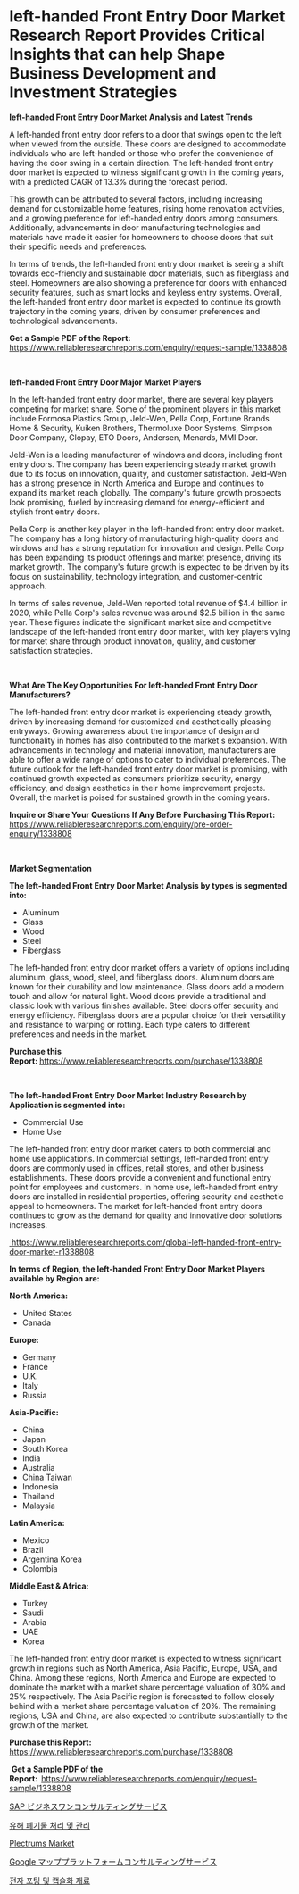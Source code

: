 <p><h1>left-handed Front Entry Door Market Research Report Provides Critical Insights that can help Shape Business Development and Investment Strategies</h1></p><p><strong>left-handed Front Entry Door Market Analysis and Latest Trends</strong></p>
<p><p>A left-handed front entry door refers to a door that swings open to the left when viewed from the outside. These doors are designed to accommodate individuals who are left-handed or those who prefer the convenience of having the door swing in a certain direction. The left-handed front entry door market is expected to witness significant growth in the coming years, with a predicted CAGR of 13.3% during the forecast period.</p><p>This growth can be attributed to several factors, including increasing demand for customizable home features, rising home renovation activities, and a growing preference for left-handed entry doors among consumers. Additionally, advancements in door manufacturing technologies and materials have made it easier for homeowners to choose doors that suit their specific needs and preferences.</p><p>In terms of trends, the left-handed front entry door market is seeing a shift towards eco-friendly and sustainable door materials, such as fiberglass and steel. Homeowners are also showing a preference for doors with enhanced security features, such as smart locks and keyless entry systems. Overall, the left-handed front entry door market is expected to continue its growth trajectory in the coming years, driven by consumer preferences and technological advancements.</p></p>
<p><strong>Get a Sample PDF of the Report:&nbsp;</strong> <a href="https://www.reliableresearchreports.com/enquiry/request-sample/1338808">https://www.reliableresearchreports.com/enquiry/request-sample/1338808</a></p>
<p>&nbsp;</p>
<p><strong>left-handed Front Entry Door Major Market Players</strong></p>
<p><p>In the left-handed front entry door market, there are several key players competing for market share. Some of the prominent players in this market include Formosa Plastics Group, Jeld-Wen, Pella Corp, Fortune Brands Home & Security, Kuiken Brothers, Thermoluxe Door Systems, Simpson Door Company, Clopay, ETO Doors, Andersen, Menards, MMI Door.</p><p>Jeld-Wen is a leading manufacturer of windows and doors, including front entry doors. The company has been experiencing steady market growth due to its focus on innovation, quality, and customer satisfaction. Jeld-Wen has a strong presence in North America and Europe and continues to expand its market reach globally. The company's future growth prospects look promising, fueled by increasing demand for energy-efficient and stylish front entry doors.</p><p>Pella Corp is another key player in the left-handed front entry door market. The company has a long history of manufacturing high-quality doors and windows and has a strong reputation for innovation and design. Pella Corp has been expanding its product offerings and market presence, driving its market growth. The company's future growth is expected to be driven by its focus on sustainability, technology integration, and customer-centric approach.</p><p>In terms of sales revenue, Jeld-Wen reported total revenue of $4.4 billion in 2020, while Pella Corp's sales revenue was around $2.5 billion in the same year. These figures indicate the significant market size and competitive landscape of the left-handed front entry door market, with key players vying for market share through product innovation, quality, and customer satisfaction strategies.</p></p>
<p>&nbsp;</p>
<p><strong>What Are The Key Opportunities For left-handed Front Entry Door Manufacturers?</strong></p>
<p><p>The left-handed front entry door market is experiencing steady growth, driven by increasing demand for customized and aesthetically pleasing entryways. Growing awareness about the importance of design and functionality in homes has also contributed to the market's expansion. With advancements in technology and material innovation, manufacturers are able to offer a wide range of options to cater to individual preferences. The future outlook for the left-handed front entry door market is promising, with continued growth expected as consumers prioritize security, energy efficiency, and design aesthetics in their home improvement projects. Overall, the market is poised for sustained growth in the coming years.</p></p>
<p><strong>Inquire or Share Your Questions If Any Before Purchasing This Report:</strong> <a href="https://www.reliableresearchreports.com/enquiry/pre-order-enquiry/1338808">https://www.reliableresearchreports.com/enquiry/pre-order-enquiry/1338808</a></p>
<p>&nbsp;</p>
<p><strong>Market Segmentation</strong></p>
<p><strong>The left-handed Front Entry Door Market Analysis by types is segmented into:</strong></p>
<p><ul><li>Aluminum</li><li>Glass</li><li>Wood</li><li>Steel</li><li>Fiberglass</li></ul></p>
<p><p>The left-handed front entry door market offers a variety of options including aluminum, glass, wood, steel, and fiberglass doors. Aluminum doors are known for their durability and low maintenance. Glass doors add a modern touch and allow for natural light. Wood doors provide a traditional and classic look with various finishes available. Steel doors offer security and energy efficiency. Fiberglass doors are a popular choice for their versatility and resistance to warping or rotting. Each type caters to different preferences and needs in the market.</p></p>
<p><strong>Purchase this Report:&nbsp;</strong><a href="https://www.reliableresearchreports.com/purchase/1338808">https://www.reliableresearchreports.com/purchase/1338808</a></p>
<p>&nbsp;</p>
<p><strong>The left-handed Front Entry Door Market Industry Research by Application is segmented into:</strong></p>
<p><ul><li>Commercial Use</li><li>Home Use</li></ul></p>
<p><p>The left-handed front entry door market caters to both commercial and home use applications. In commercial settings, left-handed front entry doors are commonly used in offices, retail stores, and other business establishments. These doors provide a convenient and functional entry point for employees and customers. In home use, left-handed front entry doors are installed in residential properties, offering security and aesthetic appeal to homeowners. The market for left-handed front entry doors continues to grow as the demand for quality and innovative door solutions increases.</p></p>
<p><a href="https://www.reliableresearchreports.com/global-left-handed-front-entry-door-market-r1338808">&nbsp;https://www.reliableresearchreports.com/global-left-handed-front-entry-door-market-r1338808</a></p>
<p><strong>In terms of Region, the left-handed Front Entry Door Market Players available by Region are:</strong></p>
<p>
    <p> <strong> North America: </strong>
        <ul>
            <li>United States</li>
            <li>Canada</li>
        </ul>
        </p> 
    <p> <strong> Europe: </strong>
        <ul>
            <li>Germany</li>
            <li>France</li>
            <li>U.K.</li>
            <li>Italy</li>
            <li>Russia</li>
        </ul>
        </p> 
    <p> <strong> Asia-Pacific: </strong>
        <ul>
            <li>China</li>
            <li>Japan</li>
            <li>South Korea</li>
            <li>India</li>
            <li>Australia</li>
            <li>China Taiwan</li>
            <li>Indonesia</li>
            <li>Thailand</li>
            <li>Malaysia</li>
        </ul>
        </p> 
    <p> <strong> Latin America: </strong>
        <ul>
            <li>Mexico</li>
            <li>Brazil</li>
            <li>Argentina Korea</li>
            <li>Colombia</li>
        </ul>
        </p> 
    <p> <strong> Middle East & Africa: </strong>
        <ul>
            <li>Turkey</li>
            <li>Saudi</li>
            <li>Arabia</li>
            <li>UAE</li>
            <li>Korea</li>
        </ul>
    </p>
    </p>
<p><p>The left-handed front entry door market is expected to witness significant growth in regions such as North America, Asia Pacific, Europe, USA, and China. Among these regions, North America and Europe are expected to dominate the market with a market share percentage valuation of 30% and 25% respectively. The Asia Pacific region is forecasted to follow closely behind with a market share percentage valuation of 20%. The remaining regions, USA and China, are also expected to contribute substantially to the growth of the market.</p></p>
<p><strong>Purchase this Report: </strong><a href="https://www.reliableresearchreports.com/purchase/1338808">https://www.reliableresearchreports.com/purchase/1338808</a></p>
<p>&nbsp;<strong>Get a Sample PDF of the Report:&nbsp;&nbsp;</strong><a href="https://www.reliableresearchreports.com/enquiry/request-sample/1338808">https://www.reliableresearchreports.com/enquiry/request-sample/1338808</a></p>
<p><strong></strong></p>
<p><p><a href="https://medium.com/@charityrice70/2024%E5%B9%B4%E3%81%8B%E3%82%892031%E5%B9%B4%E3%81%BE%E3%81%A7%E3%81%AEsap-business-one%E3%82%B3%E3%83%B3%E3%82%B5%E3%83%AB%E3%83%86%E3%82%A3%E3%83%B3%E3%82%B0%E3%82%B5%E3%83%BC%E3%83%93%E3%82%B9%E3%81%AE%E5%B8%82%E5%A0%B4%E5%8B%95%E5%90%91%E3%81%A8%E5%B8%82%E5%A0%B4%E5%88%86%E6%9E%90%E3%82%92%E4%BA%88%E6%B8%AC%E3%81%97%E3%81%BE%E3%81%99-ad7aa661990f">SAP ビジネスワンコンサルティングサービス</a></p><p><a href="https://github.com/njolsky1/Market-Research-Report-List-1/blob/main/5635391108588.md">유해 폐기물 처리 및 관리</a></p><p><a href="https://github.com/abdelrhmankishk22/Market-Research-Report-List-4/blob/main/plectrums-market.md">Plectrums Market</a></p><p><a href="https://medium.com/@carllane655/google-maps%E3%83%97%E3%83%A9%E3%83%83%E3%83%88%E3%83%95%E3%82%A9%E3%83%BC%E3%83%A0-%E3%82%B3%E3%83%B3%E3%82%B5%E3%83%AB%E3%83%86%E3%82%A3%E3%83%B3%E3%82%B0-%E3%82%B5%E3%83%BC%E3%83%93%E3%82%B9%E3%81%AE%E5%B8%82%E5%A0%B4%E8%A6%8F%E6%A8%A1-%E5%B8%82%E5%A0%B4%E5%B1%95%E6%9C%9B%E3%81%A8%E5%B8%82%E5%A0%B4%E4%BA%88%E6%B8%AC-2024%E5%B9%B4%E3%81%8B%E3%82%892031%E5%B9%B4-6e4bcd3d9319">Google マッププラットフォームコンサルティングサービス</a></p><p><a href="https://medium.com/@kasandrarempel/%EC%A0%84%EA%B8%B0-%EC%A0%88%EC%97%B0-%EB%B0%8F-%EC%BA%A1%EC%8A%90%ED%99%94-%EC%9E%AC%EB%A3%8C-%EC%8B%9C%EC%9E%A5-%EC%A1%B0%EC%82%AC-%EB%B3%B4%EA%B3%A0%EC%84%9C-2024%EB%85%84%EB%B6%80%ED%84%B0-2031%EB%85%84%EA%B9%8C%EC%A7%80%EC%9D%98-%EC%97%AD%EC%82%AC-%EB%B0%8F-%EC%98%88%EC%B8%A1-a3380762d4d4">전자 포팅 및 캡슐화 재료</a></p></p>